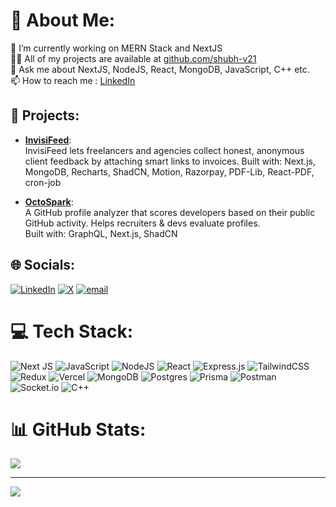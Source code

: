 # 💫 About Me:
🔭 I’m currently working on MERN Stack and NextJS  
👨‍💻 All of my projects are available at [github.com/shubh-v21](https://www.github.com/shubh-v21)  
💬 Ask me about NextJS, NodeJS, React, MongoDB, JavaScript, C++ etc.  
📫 How to reach me : [LinkedIn](https://www.linkedin.com/in/shubh-v21)

## 🚀 Projects:
- [**InvisiFeed**](https://invisifeed.vercel.app):  
  InvisiFeed lets freelancers and agencies collect honest, anonymous client feedback by attaching smart links to invoices. 
  Built with: Next.js, MongoDB, Recharts, ShadCN, Motion, Razorpay, PDF-Lib, React-PDF, cron-job

- [**OctoSpark**](https://octospark.vercel.app):  
  A GitHub profile analyzer that scores developers based on their public GitHub activity. Helps recruiters & devs evaluate profiles.  
  Built with: GraphQL, Next.js, ShadCN

## 🌐 Socials:
[![LinkedIn](https://img.shields.io/badge/LinkedIn-%230077B5.svg?logo=linkedin&logoColor=white)](https://linkedin.com/in/shubh-v21) 
[![X](https://img.shields.io/badge/X-black.svg?logo=X&logoColor=white)](https://x.com/ShubhOnX) 
[![email](https://img.shields.io/badge/Email-D14836?logo=gmail&logoColor=white)](mailto:shubhverma2003@gmail.com) 

# 💻 Tech Stack:
![Next JS](https://img.shields.io/badge/Next-black?style=for-the-badge&logo=next.js&logoColor=white) 
![JavaScript](https://img.shields.io/badge/javascript-%23323330.svg?style=for-the-badge&logo=javascript&logoColor=%23F7DF1E) 
![NodeJS](https://img.shields.io/badge/node.js-6DA55F?style=for-the-badge&logo=node.js&logoColor=white) 
![React](https://img.shields.io/badge/react-%2320232a.svg?style=for-the-badge&logo=react&logoColor=%2361DAFB) 
![Express.js](https://img.shields.io/badge/express.js-%23404d59.svg?style=for-the-badge&logo=express&logoColor=%2361DAFB) 
![TailwindCSS](https://img.shields.io/badge/tailwindcss-%2338B2AC.svg?style=for-the-badge&logo=tailwind-css&logoColor=white) 
![Redux](https://img.shields.io/badge/redux-%23593d88.svg?style=for-the-badge&logo=redux&logoColor=white) 
![Vercel](https://img.shields.io/badge/vercel-%23000000.svg?style=for-the-badge&logo=vercel&logoColor=white) 
![MongoDB](https://img.shields.io/badge/MongoDB-%234ea94b.svg?style=for-the-badge&logo=mongodb&logoColor=white) 
![Postgres](https://img.shields.io/badge/postgres-%23316192.svg?style=for-the-badge&logo=postgresql&logoColor=white) 
![Prisma](https://img.shields.io/badge/Prisma-3982CE?style=for-the-badge&logo=Prisma&logoColor=white) 
![Postman](https://img.shields.io/badge/Postman-FF6C37?style=for-the-badge&logo=postman&logoColor=white) 
![Socket.io](https://img.shields.io/badge/Socket.io-black?style=for-the-badge&logo=socket.io&badgeColor=010101) 
![C++](https://img.shields.io/badge/c++-%2300599C.svg?style=for-the-badge&logo=c%2B%2B&logoColor=white) 

# 📊 GitHub Stats:

![](https://github-readme-stats.vercel.app/api/top-langs/?username=shubh-v21&theme=dark&hide_border=false&include_all_commits=false&count_private=false&layout=compact)

---
[![](https://visitcount.itsvg.in/api?id=shubh-v21&icon=0&color=0)](https://visitcount.itsvg.in)

